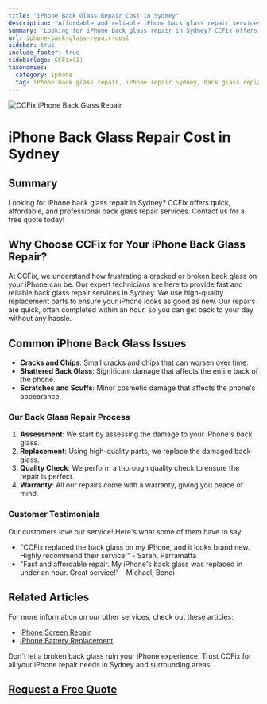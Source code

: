 ```yaml
---
title: "iPhone Back Glass Repair Cost in Sydney"
description: "Affordable and reliable iPhone back glass repair services in Sydney. Get your iPhone back glass repaired quickly and efficiently by CCFix's expert technicians. Contact us for a free quote today!"
summary: "Looking for iPhone back glass repair in Sydney? CCFix offers quick, affordable, and professional back glass repair services. Contact us for a free quote today!"
url: iphone-back-glass-repair-cost
sidebar: true
include_footer: true
sidebarlogo: CCFix(1)
taxonomies:
  category: iphone
  tag: iPhone back glass repair, iPhone repair Sydney, back glass replacement Sydney
---
```

![CCFix iPhone Back Glass Repair](/images/CCFix-iphone-back-glass-broken.webp "Get your iPhone back glass repaired at CCFix in Sydney. High-quality service at affordable prices. iPhone Back Glass Repair")

# iPhone Back Glass Repair Cost in Sydney

## Summary
Looking for iPhone back glass repair in Sydney? CCFix offers quick, affordable, and professional back glass repair services. Contact us for a free quote today!

## Why Choose CCFix for Your iPhone Back Glass Repair?

At CCFix, we understand how frustrating a cracked or broken back glass on your iPhone can be. Our expert technicians are here to provide fast and reliable back glass repair services in Sydney. We use high-quality replacement parts to ensure your iPhone looks as good as new. Our repairs are quick, often completed within an hour, so you can get back to your day without any hassle.

## Common iPhone Back Glass Issues

- **Cracks and Chips**: Small cracks and chips that can worsen over time.
- **Shattered Back Glass**: Significant damage that affects the entire back of the phone.
- **Scratches and Scuffs**: Minor cosmetic damage that affects the phone's appearance.

### Our Back Glass Repair Process

1. **Assessment**: We start by assessing the damage to your iPhone's back glass.
2. **Replacement**: Using high-quality parts, we replace the damaged back glass.
3. **Quality Check**: We perform a thorough quality check to ensure the repair is perfect.
4. **Warranty**: All our repairs come with a warranty, giving you peace of mind.

### Customer Testimonials

Our customers love our service! Here's what some of them have to say:

- "CCFix replaced the back glass on my iPhone, and it looks brand new. Highly recommend their service!" - Sarah, Parramatta
- "Fast and affordable repair. My iPhone's back glass was replaced in under an hour. Great service!" - Michael, Bondi

## Related Articles

For more information on our other services, check out these articles:

- [iPhone Screen Repair](https://ccfix.com.au/iphone-screen-replacement-sydney/)
- [iPhone Battery Replacement](https://ccfix.com.au/iphone-battery-repair)

Don't let a broken back glass ruin your iPhone experience. Trust CCFix for all your iPhone repair needs in Sydney and surrounding areas!

## [Request a Free Quote](https://form.jotform.com/241402975332857)
